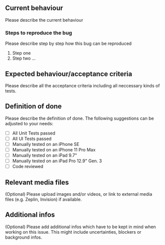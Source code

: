 ## Current behaviour  
Please describe the current behaviour

### Steps to reproduce the bug
Please describe step by step how this bug can be reproduced
1. Step one
2. Step two ...

## Expected behaviour/acceptance criteria  
Please describe all the acceptance criteria including all neccessary kinds of tests.

## Definition of done
Please describe the definition of done. The following suggestions can be adjusted to your needs:
- [ ] All Unit Tests passed
- [ ] All UI Tests passed
- [ ] Manually tested on an iPhone SE
- [ ] Manually tested on an iPhone 11 Pro Max
- [ ] Manually tested on an iPad 9.7"
- [ ] Manually tested on an iPad Pro 12.9" Gen. 3
- [ ] Code reviewed

## Relevant media files  
(Optional) Please upload images and/or videos, or link to external media files (e.g. Zeplin, Invision) if available.

## Additional infos  
(Optional) Please add additional infos which have to be kept in mind when working on this issue. This might include uncertainties, blockers or background infos.
